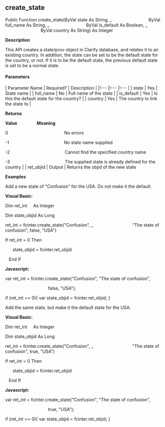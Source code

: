 create_state
------------

Public Function create_state(ByVal state As String, _
                             ByVal full_name As String, _
                             ByVal is_default As Boolean, _
                             ByVal country As String) As Integer

**Description**

This API creates a state/prov object in Clarify database, and relates it to an existing country. In addition, the state can be set to be the default state for the country, or not. If it is to be the default state, the previous default state is set to be a normal state.

#### Parameters

| Parameter Name | Required? | Description |
|!--- |!--- |!--- |
| state | Yes | State name |
| full_name | No | Full name of the state |
| is_default | Yes | Is this the default state for the country? |
| country | Yes | The country to link the state to |

**Returns**

**Value**                **Meaning**

0                                              No errors

-1                                             No state name supplied

-2                                             Cannot find the specified country name

-3                                             The supplied state is already defined for the country |
| ret_objid | Output | Returns the objid of the new state

**Examples**

 Add a new state of "Confusion" for the USA. Do not make it the default.

**Visual Basic:**

Dim ret_int     As Integer

Dim state_objid As Long

ret_int = fcinter.create_state("Confusion", _
                               "The state of confusion", false, "USA")

 If ret_int = 0 Then

      state_objid = fcinter.ret_objid

   End If

**Javascript:**

var ret_int = fcinter.create_state("Confusion", "The state of confusion",

                                   false, "USA");

 if (ret_int == 0){ var state_objid = fcinter.ret_objid; }

 Add the same state, but make it the default state for the USA.

**Visual Basic:**

Dim ret_int     As Integer

Dim state_objid As Long

ret_int = fcinter.create_state("Confusion", _
                               "The state of confusion", true, "USA")

 If ret_int = 0 Then

      state_objid = fcinter.ret_objid

   End If

**Javascript:**

var ret_int = fcinter.create_state("Confusion", "The state of confusion",

                                   true, "USA");

 if (ret_int == 0){ var state_objid = fcinter.ret_objid; }